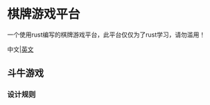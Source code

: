 # 棋牌游戏平台

一个使用rust编写的棋牌游戏平台，此平台仅仅为了rust学习，请勿滥用！

中文|[英文](https://github.com/tanqiangyes/boardGame/blob/main/README.md)

## 斗牛游戏

### 设计规则
